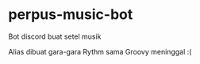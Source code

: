 # perpus-music-bot

Bot discord buat setel musik

Alias dibuat gara-gara Rythm sama Groovy meninggal :(